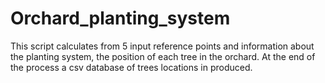 # Orchard_planting_system
This script calculates from 5 input reference points and information about the planting system, the position of each tree in the orchard. At the end of the process a csv database of trees locations in produced. 
